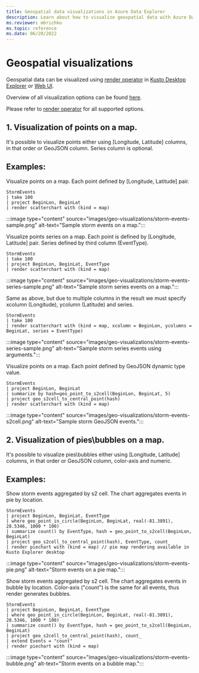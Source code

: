 ```yaml
---
title: Geospatial data visualizations in Azure Data Explorer
description: Learn about how to visualize geospatial data with Azure Data Explorer.
ms.reviewer: mbrichko
ms.topic: reference
ms.date: 06/20/2022
---
```


# Geospatial visualizations

Geospatial data can be visualized using [render operator](renderoperator.md) in [Kusto Desktop Explorer](../tools/kusto-explorer-using.md) or [Web UI](../../web-query-data.md).

Overview of all visualization options can be found [here](../../viz-overview.md).

Please refer to [render operator](renderoperator.md) for all supported options.

## 1. Visualization of points on a map.

It's possible to visualize points either using [Longitude, Latitude] columns, in that order or GeoJSON column. Series column is optional.

## Examples:

Visualize points on a map. Each point defined by [Longitude, Latitude] pair.

<!-- csl: https://help.kusto.windows.net/Samples -->
```kusto
StormEvents
| take 100
| project BeginLon, BeginLat
| render scatterchart with (kind = map)
```

:::image type="content" source="images/geo-visualizations/storm-events-sample.png" alt-text="Sample storm events on a map.":::

Visualize points series on a map. Each point is defined by [Longitude, Latitude] pair. Series defined by third column (EventType).

<!-- csl: https://help.kusto.windows.net/Samples -->
```kusto
StormEvents
| take 100
| project BeginLon, BeginLat, EventType
| render scatterchart with (kind = map)
```

:::image type="content" source="images/geo-visualizations/storm-events-series-sample.png" alt-text="Sample storm series events on a map.":::

Same as above, but due to multiple columns in the result we must specify xcolumn (Longitude), ycolumn (Latitude) and series.

<!-- csl: https://help.kusto.windows.net/Samples -->
```kusto
StormEvents
| take 100
| render scatterchart with (kind = map, xcolumn = BeginLon, ycolumns = BeginLat, series = EventType)
```
:::image type="content" source="images/geo-visualizations/storm-events-series-sample.png" alt-text="Sample storm series events using arguments.":::

Visualize points on a map. Each point defined by GeoJSON dynamic type value.

<!-- csl: https://help.kusto.windows.net/Samples -->
```kusto
StormEvents
| project BeginLon, BeginLat
| summarize by hash=geo_point_to_s2cell(BeginLon, BeginLat, 5)
| project geo_s2cell_to_central_point(hash)
| render scatterchart with (kind = map)
```
:::image type="content" source="images/geo-visualizations/storm-events-s2cell.png" alt-text="Sample storm GeoJSON events.":::

## 2. Visualization of pies\bubbles on a map.

It's possible to visualize pies\bubbles either using [Longitude, Latitude] columns, in that order or GeoJSON column, color-axis and numeric.

## Examples:

Show storm events aggregated by s2 cell. The chart aggregates events in pie by location.

<!-- csl: https://help.kusto.windows.net/Samples -->
```kusto
StormEvents
| project BeginLon, BeginLat, EventType
| where geo_point_in_circle(BeginLon, BeginLat, real(-81.3891), 28.5346, 1000 * 100)
| summarize count() by EventType, hash = geo_point_to_s2cell(BeginLon, BeginLat)
| project geo_s2cell_to_central_point(hash), EventType, count_
| render piechart with (kind = map) // pie map rendering available in Kusto Explorer desktop
```

:::image type="content" source="images/geo-visualizations/storm-events-pie.png" alt-text="Storm events on a pie map.":::

Show storm events aggregated by s2 cell. The chart aggregates events in bubble by location. Color-axis ("count") is the same for all events, thus render generates bubbles. 

<!-- csl: https://help.kusto.windows.net/Samples -->
```kusto
StormEvents
| project BeginLon, BeginLat, EventType
| where geo_point_in_circle(BeginLon, BeginLat, real(-81.3891), 28.5346, 1000 * 100)
| summarize count() by EventType, hash = geo_point_to_s2cell(BeginLon, BeginLat)
| project geo_s2cell_to_central_point(hash), count_
| extend Events = "count"
| render piechart with (kind = map)
```

:::image type="content" source="images/geo-visualizations/storm-events-bubble.png" alt-text="Storm events on a bubble map.":::

